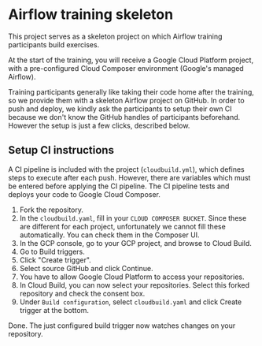 # Airflow training skeleton

This project serves as a skeleton project on which Airflow training participants build exercises. 

At the start of the training, you will receive a Google Cloud Platform project, with a pre-configured Cloud Composer environment (Google's managed Airflow).

Training participants generally like taking their code home after the training, so we provide them with a skeleton Airflow project on GitHub. In order to push and deploy, we kindly ask the participants to setup their own CI because we don't know the GitHub handles of participants beforehand. However the setup is just a few clicks, described below.

## Setup CI instructions

A CI pipeline is included with the project (`cloudbuild.yml`), which defines steps to execute after each push. However, there are variables which must be entered before applying the CI pipeline. The CI pipeline tests and deploys your code to Google Cloud Composer.

1. Fork the repository.
2. In the `cloudbuild.yaml`, fill in your `CLOUD COMPOSER BUCKET`. Since these are different for each project, unfortunately we cannot fill these automatically. You can check them in the Composer UI.
3. In the GCP console, go to your GCP project, and browse to Cloud Build.
4. Go to Build triggers.
5. Click "Create trigger".
6. Select source GitHub and click Continue.
7. You have to allow Google Cloud Platform to access your repositories.
8. In Cloud Build, you can now select your repositories. Select this forked repository and check the consent box.
9. Under `Build configuration`, select `cloudbuild.yaml` and click Create trigger at the bottom.

Done. The just configured build trigger now watches changes on your repository.
